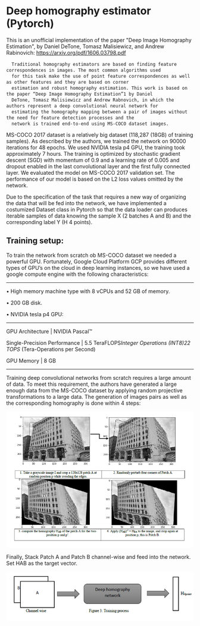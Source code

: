 # Deep homography estimator (Pytorch)

This is an unofficial implementation of the paper "Deep Image Homography Estimation", by Daniel DeTone, Tomasz Malisiewicz, and Andrew Rabinovich: https://arxiv.org/pdf/1606.03798.pdf
      
      Traditional homography estimators are based on finding feature correspondences in images. The most common algorithms used
      for this task make the use of point feature correspondences as well as other features and they are based on corner 
      estimation and robust homography estimation. This work is based on the paper “Deep Image Homography Estimation”1 by Daniel 
      DeTone, Tomasz Malisiewicz and Andrew Rabnovich, in which the authors represent a deep convolutional neural network for 
      estimating the homography mapping between a pair of images without the need for feature detection processes and the 
      network is trained end-to-end using MS-COCO dataset images. 
      
MS-COCO 2017 dataset is a relatively big dataset (118,287 (18GB) of training samples). As described by the authors, we trained the network on 90000 iterations for 48 epochs. We used NVIDIA tesla p4 GPU, the training took approximately 7 hours. The training is optimized by stochastic gradient descent (SGD) with momentum of 0.9 and a learning rate of 0.005 and dropout enabled in the last convolutional layer and the first fully connected layer. We evaluated the model on MS-COCO 2017 validation set. The performance of our model is based on the L2 loss values omitted by the network.

Due to the specification of the task that requires a new way of organizing the data that will be fed into the network, we have implemented a costumized Dataset class in Pytorch so that the data loader can produces iterable samples of data knowing the sample X (2 batches A and B) and the corresponding label Y (H 4 points).

## Training setup: 

To train the network from scratch ob MS-COCO dataset we needed a powerful GPU. Fortunately, Google Cloud Platform GCP provides different types of GPU’s on the cloud in deep learning instances, so we have used a google compute engine with the following characteristics: 

----------------------------------------------------------------------------------------------------------------

•	High memory machine type with 8 vCPUs and 52 GB of memory.

•	200 GB disk.

•	NVIDIA tesla p4 GPU:

----------------------------------------------------------------------------------------------------------------

GPU Architecture              |	NVIDIA Pascal™

Single-Precision Performance  |	5.5 TeraFLOPS*Integer Operations (INT8)22 TOPS* (Tera-Operations per Second)

GPU Memory                    |	8 GB

----------------------------------------------------------------------------------------------------------------

Training deep convolutional networks from scratch requires a large amount of data. To meet this requirement, the authors have generated a large enough data from the MS-COCO dataset by applying random projective transformations to a large data.
The generation of images pairs as well as the corresponding homography is done within 4 steps:

![alt text](images/batches.PNG "Data generation")

Finally, Stack Patch A and Patch B channel-wise and feed into the network. Set HAB as the target vector.

![alt text](images/stack.PNG "feed batch")
